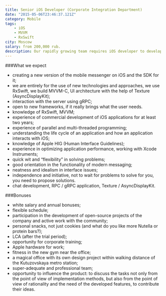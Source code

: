 ```yaml
---
title: Senior iOS Developer (Corporate Integration Department)
date: "2015-05-06T23:46:37.121Z"
category: Mobile
tags:
    - iOS
    - MVVM
    - RxSwift
city: Moscow
salary: from 200,000 rub.
description: Our rapidly growing team requires iOS developer to develop the client side of the messaging platform. We are looking for a person who can enter the iOS direction of the development team. His responsibilities will include support for iOS clients, development of new functionality and interfaces.
---
```


###What we expect
- creating a new version of the mobile messenger on iOS and the SDK for it;
- we are entirely for the use of new technologies and approaches, we use RxSwift, we build MVVM-C, UI architecture with the help of Texture (AsyncDisplayKit);
- interaction with the server using gRPC;
- open to new frameworks, if it really brings what the user needs.
- knowledge of RxSwift, MVVM;
- experience of commercial development of iOS applications for at least two years;
- experience of parallel and multi-threaded programming;
- understanding the life cycle of an application and how an application interacts with iOS;
- knowledge of Apple HIG (Human Interface Guidelines);
- experience in optimizing application performance, working with Xcode Instruments;
- quick wit and “flexibility” in solving problems;
- good orientation in the functionality of modern messaging;
- neatness and idealism in interface issues;
- independence and initiative, not to wait for problems to solve for you, you need to propose solutions.
- chat development, RPC / gRPC application, Texture / AsyncDisplayKit.

###Bonuses
- white salary and annual bonuses;
- flexible schedule;
- participation in the development of open-source projects of the company and active work with the community;
- personal snacks, not just cookies (and what do you like more Nutella or protein bars?);
- LCA (after the trial period);
- opportunity for corporate training;
- Apple hardware for work;
- fitness in the new gym near the office;
- a magical office with its own design project within walking distance of the Kutuzovskaya metro station;
- super-adequate and professional team;
- opportunity to influence the product: to discuss the tasks not only from the point of view of implementation methods, but also from the point of view of rationality and the need of the developed features, to contribute their ideas.

